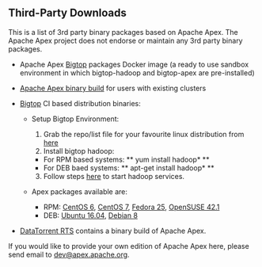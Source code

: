 ## Third-Party Downloads

This is a list of 3rd party binary packages based on Apache Apex. The Apache Apex project does not endorse or maintain any 3rd party binary packages.

- Apache Apex [Bigtop](http://bigtop.apache.org/) packages Docker image (a ready to use sandbox environment in which bigtop-hadoop and bigtop-apex are pre-installed)

- [Apache Apex binary build](https://github.com/atrato/apex-cli-package/releases/) for users with existing clusters

- [Bigtop](http://bigtop.apache.org/) CI based distribution binaries:
  - Setup Bigtop Environment:
    1. Grab the repo/list file for your favourite linux distribution from [here](http://www.apache.org/dist/bigtop/bigtop-1.1.0/repos/)
    2. Install bigtop hadoop:
      - For RPM based systems: ** yum install hadoop\* **
      - For DEB baed systems: ** apt-get install hadoop\* **
    3. Follow steps [here](https://cwiki.apache.org/confluence/display/BIGTOP/How+to+install+Hadoop+distribution+from+Bigtop+0.5.0#HowtoinstallHadoopdistributionfromBigtop0.5.0-RunningHadoop) to start hadoop services.

  - Apex packages available are:
    - RPM: [CentOS 6](https://ci.bigtop.apache.org/job/Bigtop-trunk-packages/COMPONENTS=apex,OS=centos-6/lastSuccessfulBuild/artifact/output/apex/apex-3.5.0-1.el6.src.rpm), [CentOS 7](https://ci.bigtop.apache.org/job/Bigtop-trunk-packages/COMPONENTS=apex,OS=centos-7/lastSuccessfulBuild/artifact/output/apex/apex-3.5.0-1.el7.centos.src.rpm), [Fedora 25](https://ci.bigtop.apache.org/job/Bigtop-trunk-packages/COMPONENTS=apex,OS=fedora-25/lastSuccessfulBuild/artifact/output/apex/apex-3.5.0-1.fc25.src.rpm), [OpenSUSE 42.1](https://ci.bigtop.apache.org/job/Bigtop-trunk-packages/COMPONENTS=apex,OS=opensuse-42.1/lastSuccessfulBuild/artifact/output/apex/apex-3.5.0-1.src.rpm) 
    - DEB: [Ubuntu 16.04](https://ci.bigtop.apache.org/job/Bigtop-trunk-packages/COMPONENTS=apex,OS=ubuntu-16.04/lastSuccessfulBuild/artifact/output/apex/apex_3.5.0-1_all.deb), [Debian 8](https://ci.bigtop.apache.org/job/Bigtop-trunk-packages/COMPONENTS=apex,OS=debian-8/lastSuccessfulBuild/artifact/output/apex/apex_3.5.0-1_all.deb)


- <a href="https://www.datatorrent.com/download/" rel="nofollow">DataTorrent RTS</a> contains a binary build of Apache Apex.

If you would like to provide your own edition of Apache Apex here, please send email to [dev@apex.apache.org](mailto:dev@apex.apache.org).
